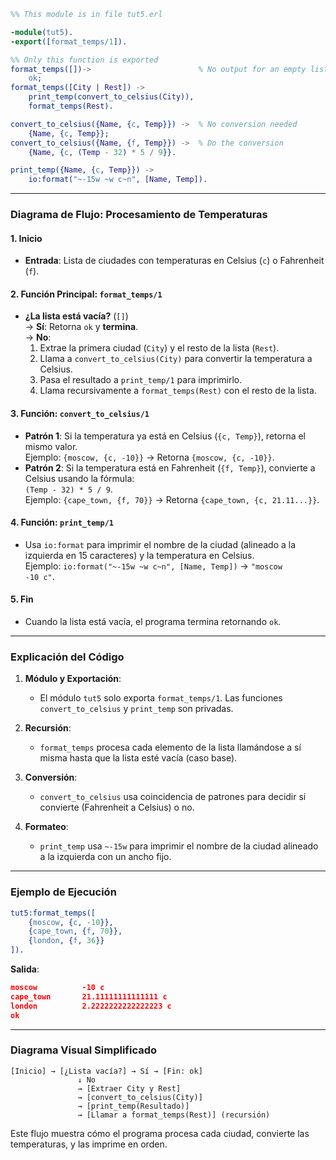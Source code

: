 ```erlang
%% This module is in file tut5.erl

-module(tut5).
-export([format_temps/1]).

%% Only this function is exported
format_temps([])->                        % No output for an empty list
    ok;
format_temps([City | Rest]) ->
    print_temp(convert_to_celsius(City)),
    format_temps(Rest).

convert_to_celsius({Name, {c, Temp}}) ->  % No conversion needed
    {Name, {c, Temp}};
convert_to_celsius({Name, {f, Temp}}) ->  % Do the conversion
    {Name, {c, (Temp - 32) * 5 / 9}}.

print_temp({Name, {c, Temp}}) ->
    io:format("~-15w ~w c~n", [Name, Temp]).
```

---

### **Diagrama de Flujo: Procesamiento de Temperaturas**

#### **1. Inicio**
   - **Entrada**: Lista de ciudades con temperaturas en Celsius (`c`) o Fahrenheit (`f`).

#### **2. Función Principal: `format_temps/1`**
   - **¿La lista está vacía?** (`[]`)  
     → **Sí**: Retorna `ok` y **termina**.  
     → **No**:  
       1. Extrae la primera ciudad (`City`) y el resto de la lista (`Rest`).  
       2. Llama a `convert_to_celsius(City)` para convertir la temperatura a Celsius.  
       3. Pasa el resultado a `print_temp/1` para imprimirlo.  
       4. Llama recursivamente a `format_temps(Rest)` con el resto de la lista.

#### **3. Función: `convert_to_celsius/1`**
   - **Patrón 1**: Si la temperatura ya está en Celsius (`{c, Temp}`), retorna el mismo valor.  
     Ejemplo: `{moscow, {c, -10}}` → Retorna `{moscow, {c, -10}}`.  
   - **Patrón 2**: Si la temperatura está en Fahrenheit (`{f, Temp}`), convierte a Celsius usando la fórmula:  
     `(Temp - 32) * 5 / 9`.  
     Ejemplo: `{cape_town, {f, 70}}` → Retorna `{cape_town, {c, 21.11...}}`.

#### **4. Función: `print_temp/1`**
   - Usa `io:format` para imprimir el nombre de la ciudad (alineado a la izquierda en 15 caracteres) y la temperatura en Celsius.  
     Ejemplo: `io:format("~-15w ~w c~n", [Name, Temp])` → `"moscow          -10 c"`.

#### **5. Fin**
   - Cuando la lista está vacía, el programa termina retornando `ok`.

---

### **Explicación del Código**
1. **Módulo y Exportación**:  
   - El módulo `tut5` solo exporta `format_temps/1`. Las funciones `convert_to_celsius` y `print_temp` son privadas.

2. **Recursión**:  
   - `format_temps` procesa cada elemento de la lista llamándose a sí misma hasta que la lista esté vacía (caso base).

3. **Conversión**:  
   - `convert_to_celsius` usa coincidencia de patrones para decidir si convierte (Fahrenheit a Celsius) o no.

4. **Formateo**:  
   - `print_temp` usa `~-15w` para imprimir el nombre de la ciudad alineado a la izquierda con un ancho fijo.

---

### **Ejemplo de Ejecución**
```erlang
tut5:format_temps([
    {moscow, {c, -10}}, 
    {cape_town, {f, 70}}, 
    {london, {f, 36}}
]).
```
**Salida**:
```json
moscow          -10 c
cape_town       21.11111111111111 c
london          2.2222222222222223 c
ok
```

---

### **Diagrama Visual Simplificado**
```
[Inicio] → [¿Lista vacía?] → Sí → [Fin: ok]
               ↓ No
               → [Extraer City y Rest] 
               → [convert_to_celsius(City)] 
               → [print_temp(Resultado)] 
               → [Llamar a format_temps(Rest)] (recursión)
```

Este flujo muestra cómo el programa procesa cada ciudad, convierte las temperaturas, y las imprime en orden.